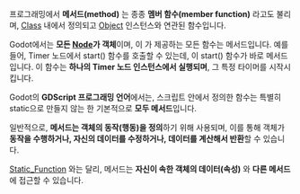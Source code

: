 프로그래밍에서 **메서드(method)** 는 종종 **멤버 함수(member function)** 라고도 불리며, [Class](Class.md) 내에서
정의되고 [Object](Object.md) 인스턴스와 연관된 함수입니다.

Godot에서는 **모든 [Node](Node.md)가 객체**이며, 이 가 제공하는 모든 함수는 메서드입니다.
예를 들어, Timer 노드에서 start() 함수를 호출할 수 있는데, 이 start() 함수가 바로 메서드입니다.
이 함수는 **하나의 Timer 노드 인스턴스에서 실행되며**, 그 특정 타이머를 시작시킵니다.

Godot의 **GDScript 프로그래밍 언어**에서는, 스크립트 안에서 정의한 함수는 특별히 static으로 만들지 않는 한 기본적으로 **모두 메서드**입니다.

일반적으로, **메서드는 객체의 동작(행동)을 정의**하기 위해 사용되며, 이를 통해 객체가 **동작을 수행하거나, 자신의 데이터를 수정하거나,
데이터를 계산해서 반환**할 수 있습니다.

[Static_Function](Static_Function.md) 와는 달리, 메서드는 **자신이 속한 객체의 데이터(속성)** 와 **다른 메서드**에 접근할 수 있습니다.
